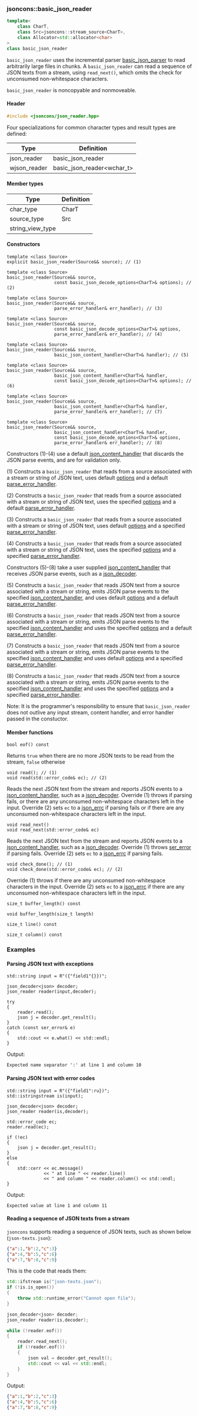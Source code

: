 ### jsoncons::basic_json_reader

```c++
template<
    class CharT,
    class Src=jsoncons::stream_source<CharT>,
    class Allocator=std::allocator<char>
>
class basic_json_reader 
```
`basic_json_reader` uses the incremental parser [basic_json_parser](json_parser.md) 
to read arbitrarily large files in chunks.
A `basic_json_reader` can read a sequence of JSON texts from a stream, using `read_next()`,
which omits the check for unconsumed non-whitespace characters. 

`basic_json_reader` is noncopyable and nonmoveable.

#### Header
```c++
#include <jsoncons/json_reader.hpp>
```

Four specializations for common character types and result types are defined:

Type                       |Definition
---------------------------|------------------------------
json_reader            |basic_json_reader<char>
wjson_reader           |basic_json_reader<wchar_t>

#### Member types

Type                       |Definition
---------------------------|------------------------------
char_type                  |CharT
source_type                |Src
string_view_type           |

#### Constructors

    template <class Source>
    explicit basic_json_reader(Source&& source); // (1)

    template <class Source>
    basic_json_reader(Source&& source, 
                      const basic_json_decode_options<CharT>& options); // (2)

    template <class Source>
    basic_json_reader(Source&& source,
                      parse_error_handler& err_handler); // (3)

    template <class Source>
    basic_json_reader(Source&& source, 
                      const basic_json_decode_options<CharT>& options,
                      parse_error_handler& err_handler); // (4)

    template <class Source>
    basic_json_reader(Source&& source, 
                      basic_json_content_handler<CharT>& handler); // (5)

    template <class Source>
    basic_json_reader(Source&& source, 
                      basic_json_content_handler<CharT>& handler,
                      const basic_json_decode_options<CharT>& options); // (6)

    template <class Source>
    basic_json_reader(Source&& source,
                      basic_json_content_handler<CharT>& handler,
                      parse_error_handler& err_handler); // (7)

    template <class Source>
    basic_json_reader(Source&& source,
                      basic_json_content_handler<CharT>& handler, 
                      const basic_json_decode_options<CharT>& options,
                      parse_error_handler& err_handler); // (8)

Constructors (1)-(4) use a default [json_content_handler](json_content_handler.md) that discards the JSON parse events, and are for validation only.

(1) Constructs a `basic_json_reader` that reads from a source associated with a stream or string of 
JSON text, uses default [options](json_decode_options.md) and a default [parse_error_handler](parse_error_handler.md).

(2) Constructs a `basic_json_reader` that reads from a source associated with a stream or string of JSON text, 
uses the specified [options](json_decode_options.md)
and a default [parse_error_handler](parse_error_handler.md).

(3) Constructs a `basic_json_reader` that reads from a source associated with a stream or string of JSON text, 
uses default [options](json_decode_options.md)
and a specified [parse_error_handler](parse_error_handler.md).

(4) Constructs a `basic_json_reader` that reads from a source associated with a stream or string of JSON text, 
uses the specified [options](json_decode_options.md)
and a specified [parse_error_handler](parse_error_handler.md).

Constructors (5)-(8) take a user supplied [json_content_handler](json_content_handler.md) that receives JSON parse events, such as a [json_decoder](json_decoder). 

(5) Constructs a `basic_json_reader` that reads JSON text from a source associated with a stream or string,
emits JSON parse events to the specified 
[json_content_handler](json_content_handler.md), and uses default [options](json_decode_options.md)
and a default [parse_error_handler](parse_error_handler.md).

(6) Constructs a `basic_json_reader` that reads JSON text from a source associated with a stream or string,
emits JSON parse events to the specified [json_content_handler](json_content_handler.md) 
and uses the specified [options](json_decode_options.md)
and a default [parse_error_handler](parse_error_handler.md).

(7) Constructs a `basic_json_reader` that reads JSON text from a source associated with a stream or string,
emits JSON parse events to the specified [json_content_handler](json_content_handler.md) 
and uses default [options](json_decode_options.md)
and a specified [parse_error_handler](parse_error_handler.md).

(8) Constructs a `basic_json_reader` that reads JSON text from a source associated with a stream or string,
emits JSON parse events to the specified [json_content_handler](json_content_handler.md) and
uses the specified [options](json_decode_options.md)
and a specified [parse_error_handler](parse_error_handler.md).

Note: It is the programmer's responsibility to ensure that `basic_json_reader` does not outlive any input stream, 
content handler, and error handler passed in the constuctor.

#### Member functions

    bool eof() const
Returns `true` when there are no more JSON texts to be read from the stream, `false` otherwise

    void read(); // (1)
    void read(std::error_code& ec); // (2)
Reads the next JSON text from the stream and reports JSON events to a [json_content_handler](json_content_handler.md), such as a [json_decoder](json_decoder.md).
Override (1) throws if parsing fails, or there are any unconsumed non-whitespace characters left in the input.
Override (2) sets `ec` to a [json_errc](jsoncons::json_errc.md) if parsing fails or if there are any unconsumed non-whitespace characters left in the input.

    void read_next()
    void read_next(std::error_code& ec)
Reads the next JSON text from the stream and reports JSON events to a [json_content_handler](json_content_handler.md), such as a [json_decoder](json_decoder.md).
Override (1) throws [ser_error](ser_error.md) if parsing fails.
Override (2) sets `ec` to a [json_errc](jsoncons::json_errc.md) if parsing fails.

    void check_done(); // (1)
    void check_done(std::error_code& ec); // (2)
Override (1) throws if there are any unconsumed non-whitespace characters in the input.
Override (2) sets `ec` to a [json_errc](jsoncons::json_errc.md) if there are any unconsumed non-whitespace characters left in the input.

    size_t buffer_length() const

    void buffer_length(size_t length)

    size_t line() const

    size_t column() const

### Examples

#### Parsing JSON text with exceptions
```
std::string input = R"({"field1"{}})";    

json_decoder<json> decoder;
json_reader reader(input,decoder);

try
{
    reader.read();
    json j = decoder.get_result();
}
catch (const ser_error& e)
{
    std::cout << e.what() << std::endl;
}

```
Output:
```
Expected name separator ':' at line 1 and column 10
```

#### Parsing JSON text with error codes
```
std::string input = R"({"field1":ru})";    
std::istringstream is(input);

json_decoder<json> decoder;
json_reader reader(is,decoder);

std::error_code ec;
reader.read(ec);

if (!ec)
{
    json j = decoder.get_result();   
}
else
{
    std::cerr << ec.message() 
              << " at line " << reader.line() 
              << " and column " << reader.column() << std::endl;
}
```
Output:
```
Expected value at line 1 and column 11
```

#### Reading a sequence of JSON texts from a stream

`jsoncons` supports reading a sequence of JSON texts, such as shown below (`json-texts.json`):
```json
{"a":1,"b":2,"c":3}
{"a":4,"b":5,"c":6}
{"a":7,"b":8,"c":9}
```
This is the code that reads them: 
```c++
std::ifstream is("json-texts.json");
if (!is.is_open())
{
    throw std::runtime_error("Cannot open file");
}

json_decoder<json> decoder;
json_reader reader(is,decoder);

while (!reader.eof())
{
    reader.read_next();
    if (!reader.eof())
    {
        json val = decoder.get_result();
        std::cout << val << std::endl;
    }
}
```
Output:
```json
{"a":1,"b":2,"c":3}
{"a":4,"b":5,"c":6}
{"a":7,"b":8,"c":9}
```
